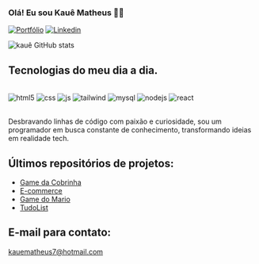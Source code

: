 
### Olá! Eu sou Kauê Matheus 🤙🏿

[![Portfólio](https://img.shields.io/website-up-down-green-red/http/monip.org.svg)](https://kauemtaheus.github.io/Portfolio2/arquivos/index.html)
[![Linkedin](https://img.shields.io/badge/LinkedIn-0077B5?style=for-the-badge&logo=linkedin&logoColor=white)](https://www.linkedin.com/in/kaue-matheus-ferreira-6084b01b3/)

![kauê GitHub stats](https://github-readme-stats.vercel.app/api?username=KaueMtaheus&show_icons=true&theme=dracula)

## Tecnologias do meu dia a dia.

<div style="display: inline_block"><br/>
    <img alin="center" alt="html5" src="https://img.shields.io/badge/HTML5-E34F26?style=for-the-badge&logo=html5&logoColor=white" />
    <img alin="center" alt="css" src="https://img.shields.io/badge/CSS3-1572B6?style=for-the-badge&logo=css3&logoColor=white" />
    <img alin="center" alt="js" src="https://img.shields.io/badge/JavaScript-F7DF1E?style=for-the-badge&logo=javascript&logoColor=black" />
    <img alin="center" alt="tailwind" src="https://img.shields.io/badge/Tailwind_CSS-38B2AC?style=for-the-badge&logo=tailwind-css&logoColor=white" />
    <img alin="center" alt="mysql" src="https://img.shields.io/badge/Bootstrap-563D7C?style=for-the-badge&logo=bootstrap&logoColor=white" />
    <img alin="center" alt="nodejs" src="https://img.shields.io/badge/Node.js-43853D?style=for-the-badge&logo=node.js&logoColor=white" />
    <img alin="center" alt="react" src="https://img.shields.io/badge/React-20232A?style=for-the-badge&logo=react&logoColor=61DAFB" />
</div><br/>

Desbravando linhas de código com paixão e curiosidade, sou um programador em busca constante de conhecimento, transformando ideias em realidade tech.

## Últimos repositórios de projetos: 
- [Game da Cobrinha](https://github.com/KaueMtaheus/snake)<br/>
- [E-commerce](https://github.com/KaueMtaheus/ecommerce)<br/>
- [Game do Mario](https://github.com/KaueMtaheus/jogo)<br/>
- [TudoList](https://github.com/KaueMtaheus/todolist)<br/>

## E-mail para contato:

kauematheus7@hotmail.com
